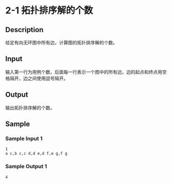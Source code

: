 # 2-1 拓扑排序解的个数

## Description

给定有向无环图中所有边，计算图的拓扑排序解的个数。

## Input

输入第一行为用例个数，后面每一行表示一个图中的所有边，边的起点和终点用空格隔开，边之间使用逗号隔开。

## Output

输出拓扑排序解的个数。

## Sample

### Sample Input 1

~~~
1
a c,b c,c d,d e,d f,e g,f g
~~~

### Sample Output 1

~~~
4
~~~